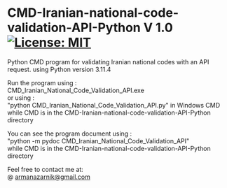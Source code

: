 # CMD-Iranian-national-code-validation-API-Python V 1.0 [![License: MIT](https://img.shields.io/badge/License-MIT-yellow.svg)](https://opensource.org/licenses/MIT)  
Python CMD program for validating Iranian national codes with an API request.
using Python version 3.11.4  

Run the program using :  
CMD_Iranian_National_Code_Validation_API.exe  
or using :  
"python CMD_Iranian_National_Code_Validation_API.py" in Windows CMD  
while CMD is in the CMD-Iranian-national-code-validation-API-Python directory  

You can see the program document using :  
"python -m pydoc CMD_Iranian_National_Code_Validation_API"  
 while CMD is in the CMD-Iranian-national-code-validation-API-Python directory  
  
Feel free to contact me at:  
@ armanazarnik@gmail.com


